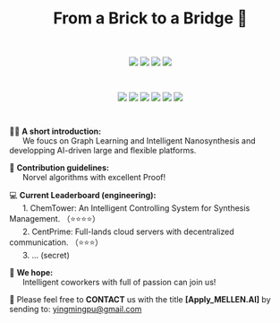 <h1 align="center">From a Brick to a Bridge 💎</h1>

<br>
<p align="center">
<img align="center" src="https://img.shields.io/badge/GraphLearning-40%25-blue" />
<img align="center" src="https://img.shields.io/badge/Chemistry-30%25-green" />
<img align="center" src="https://img.shields.io/badge/ComputerVision-10%25-red" />
<img align="center" src="https://img.shields.io/badge/Engineering-20%25-purple" />
</p>
<br>
<p align="center">
<img align="center" src="https://img.shields.io/badge/Python-3.7-skyblue.svg" />
<img align="center" src="https://img.shields.io/badge/Django-3.1.1-green.svg" />
<img align="center" src="https://img.shields.io/badge/Vue.js-3.1.0-deepgreen.svg" />
<img align="center" src="https://img.shields.io/badge/npm-all-red.svg" />
<img align="center" src="https://img.shields.io/badge/Webpack-5.71.0-blue.svg" />
<img align="center" src="https://img.shields.io/badge/NginX-1.23.3-gray.svg" />
</p>
<br>

🙋‍♀️ **A short introduction:** <br>
   &nbsp;&nbsp;&nbsp;&nbsp;&nbsp;&nbsp;We foucs on Graph Learning and Intelligent Nanosynthesis and developping AI-driven large and flexible platforms. 

   
🌈 **Contribution guidelines:** <br>
   &nbsp;&nbsp;&nbsp;&nbsp;&nbsp;&nbsp;Norvel algorithms with excellent Proof!


💻 **Current Leaderboard (engineering):** <br>
   &nbsp;&nbsp;&nbsp;&nbsp;&nbsp;&nbsp;1. ChemTower: An Intelligent Controlling System for Synthesis Management. （⭐️⭐️⭐️⭐️）<br>
   &nbsp;&nbsp;&nbsp;&nbsp;&nbsp;&nbsp;2. CentPrime: Full-lands cloud servers with decentralized communication. （⭐️⭐️⭐️）<br>
   &nbsp;&nbsp;&nbsp;&nbsp;&nbsp;&nbsp;3. ... (secret)
   
 
🧙 **We hope:** <br>
   &nbsp;&nbsp;&nbsp;&nbsp;&nbsp;&nbsp;Intelligent coworkers with full of passion can join us! 

📮 Please feel free to **CONTACT** us with the title **[Apply_MELLEN.AI]** by sending to: yingmingpu@gmail.com

<!--

**Here are some ideas to get you started:**

🙋‍♀️ A short introduction - what is your organization all about?
🌈 Contribution guidelines - how can the community get involved?
👩‍💻 Useful resources - where can the community find your docs? Is there anything else the community should know?
🍿 Fun facts - what does your team eat for breakfast?
🧙 Remember, you can do mighty things with the power of [Markdown](https://docs.github.com/github/writing-on-github/getting-started-with-writing-and-formatting-on-github/basic-writing-and-formatting-syntax)
-->
